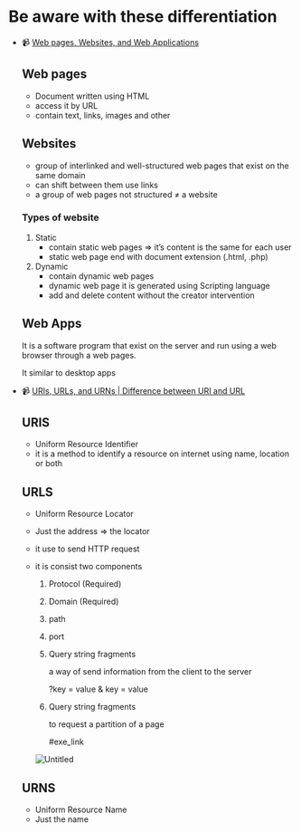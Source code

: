 # Be aware with these differentiation
- 📹 [Web pages, Websites, and Web Applications](https://www.youtube.com/watch?v=ylbQrYhfa18)
    
    ## Web pages
    
    - Document written using HTML
    - access it by URL
    - contain text, links, images and other
    
    ## Websites
    
    - group of interlinked and well-structured web pages that exist on the same domain
    - can shift between them use links
    - a group of web pages not structured ≠ a website
    
    ### Types of website
    
    1. Static
        - contain static web pages ⇒ it’s content is the same  for each user
        - static web page end with document extension (.html, .php)
    2. Dynamic
        - contain dynamic web pages
        - dynamic  web page it is generated using Scripting language
        - add and delete content without the creator intervention
    
    ## Web Apps
    
    It is a software program that exist on the server and run using a web browser through a web pages.
    
    It similar to desktop apps
    
- 📹 [URIs, URLs, and URNs | Difference between URI and URL](https://www.youtube.com/watch?v=vpYct2npKD8)
    
    ## URIS
    
    - Uniform Resource Identifier
    - it is a method to identify a resource on internet using name, location or both
    
    ## URLS
    
    - Uniform Resource Locator
    - Just the address ⇒ the locator
    - it use to send HTTP request
    - it is consist two components
        1. Protocol (Required)
        2. Domain (Required)
        3. path
        4. port
        5. Query string  fragments
            
            a way of send information from the client to the server
            
            ?key = value & key = value
            
        6. Query string  fragments
            
            to request a partition of a page
            
            #exe_link
            
        
        ![Untitled](https://prod-files-secure.s3.us-west-2.amazonaws.com/82f4328f-1316-499c-976b-272748013a6c/48359a2c-f0ad-4148-9a5d-dc3e1ba09080/Untitled.png)
        
    
    ## URNS
    
    - Uniform Resource Name
    - Just the name